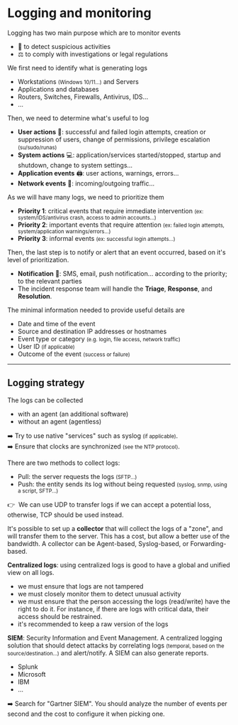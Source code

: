 # Logging and monitoring

<div class="row row-cols-md-2"><div>

Logging has two main purpose which are to monitor events

* 🔎 to detect suspicious activities
* ⚖️ to comply with investigations or legal regulations

We first need to identify what is generating logs

* Workstations <small>(Windows 10/11...)</small> and Servers
* Applications and databases
* Routers, Switches, Firewalls, Antivirus, IDS...
* ...

Then, we need to determine what's useful to log

* **User actions** 🧔: successful and failed login attempts, creation or suppression of users, change of permissions, privilege escalation <small>(su/sudo/runas)</small>
* **System actions** 💻: application/services started/stopped, startup and shutdown, change to system settings...
* **Application events** 🖨️: user actions, warnings, errors...
* **Network events** 📶: incoming/outgoing traffic...
</div><div>

As we will have many logs, we need to prioritize them

* **Priority 1**: critical events that require immediate intervention <small>(ex: system/IDS/antivirus crash, access to admin accounts...)</small>
* **Priority 2**: important events that require attention <small>(ex: failed login attempts, system/application warnings/errors...)</small>
* **Priority 3**: informal events <small>(ex: successful login attempts...)</small>

Then, the last step is to notify or alert that an event occurred, based on it's level of prioritization.

* **Notification** 📨: SMS, email, push notification... according to the priority; to the relevant parties
* The incident response team will handle the **Triage**, **Response**, and **Resolution**.

The minimal information needed to provide useful details are

* Date and time of the event 
* Source and destination IP addresses or hostnames 
* Event type or category <small>(e.g. login, file access, network traffic)</small>
* User ID <small>(if applicable)</small>
* Outcome of the event <small>(success or failure)</small>
</div></div>

<hr class="sep-both">

## Logging strategy

<div class="row row-cols-md-2"><div>

The logs can be collected

* with an agent (an additional software)
* without an agent (agentless)

➡️ Try to use native "services" such as syslog <small>(if applicable)</small>.<br>➡️️ Ensure that clocks are synchronized <small>(see the NTP protocol)</small>.

There are two methods to collect logs:

* Pull: the server requests the logs <small>(SFTP...)</small>
* Push: the entity sends its log without being requested <small>(syslog, snmp, using a script, SFTP...)</small>

👉 ️ We can use UDP to transfer logs if we can accept a potential loss, otherwise, TCP should be used instead.

It's possible to set up a **collector** that will collect the logs of a "zone", and will transfer them to the server. This has a cost, but allow a better use of the bandwidth. A collector can be Agent-based, Syslog-based, or Forwarding-based.
</div><div>

**Centralized logs**: using centralized logs is good to have a global and unified view on all logs.

* we must ensure that logs are not tampered
* we must closely monitor them to detect unusual activity
* we must ensure that the person accessing the logs (read/write) have the right to do it. For instance, if there are logs with critical data, their access should be restrained.
* it's recommended to keep a raw version of the logs

**SIEM**: Security Information and Event Management. A centralized logging solution that should detect attacks by correlating logs <small>(temporal, based on the source/destination...)</small> and alert/notify. A SIEM can also generate reports.

* Splunk
* Microsoft
* IBM
* ...

➡️ Search for "Gartner SIEM". You should analyze the number of events per second and the cost to configure it when picking one.
</div></div>